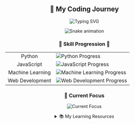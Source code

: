 <h2 align="center">🚀 My Coding Journey</h2>

<p align="center">
  <img src="https://readme-typing-svg.herokuapp.com?font=Fira+Code&pause=1000&color=2EF7A1&center=true&vCenter=true&width=435&lines=Learning+new+technologies;Building+innovative+projects;Contributing+to+open+source;Exploring+AI+and+ML" alt="Typing SVG" />
</p>

<div align="center">
  <img src="https://github.com/tejaschaudhari131/tejaschaudhari131/blob/output/github-contribution-grid-snake-dark.svg" alt="Snake animation" />
</div>

<h3 align="center">🌟 Skill Progression 🌟</h3>

<div align="center">
  <table>
    <tr>
      <td align="center">Python</td>
      <td>
        <img src="https://progress-bar.dev/75/?width=400" alt="Python Progress" />
      </td>
    </tr>
    <tr>
      <td align="center">JavaScript</td>
      <td>
        <img src="https://progress-bar.dev/60/?width=400" alt="JavaScript Progress" />
      </td>
    </tr>
    <tr>
      <td align="center">Machine Learning</td>
      <td>
        <img src="https://progress-bar.dev/40/?width=400" alt="Machine Learning Progress" />
      </td>
    </tr>
    <tr>
      <td align="center">Web Development</td>
      <td>
        <img src="https://progress-bar.dev/70/?width=400" alt="Web Development Progress" />
      </td>
    </tr>
  </table>
</div>

<h3 align="center">🎯 Current Focus</h3>

<p align="center">
  <img src="https://img.shields.io/badge/Focus-Artificial%20Intelligence-brightgreen?style=for-the-badge&logo=artificial-intelligence&logoColor=white" alt="Current Focus" />
</p>

<details>
  <summary align="center">📚 My Learning Resources</summary>
  <br>
  <div align="center">
    <a href="https://www.coursera.org/"><img src="https://img.shields.io/badge/Coursera-0056D2?style=for-the-badge&logo=Coursera&logoColor=white" alt="Coursera" /></a>
    <a href="https://www.udemy.com/"><img src="https://img.shields.io/badge/Udemy-EC5252?style=for-the-badge&logo=Udemy&logoColor=white" alt="Udemy" /></a>
    <a href="https://www.freecodecamp.org/"><img src="https://img.shields.io/badge/freecodecamp-27273D?style=for-the-badge&logo=freecodecamp&logoColor=white" alt="freeCodeCamp" /></a>
    <a href="https://www.youtube.com/"><img src="https://img.shields.io/badge/YouTube-FF0000?style=for-the-badge&logo=youtube&logoColor=white" alt="YouTube" /></a>
  </div>
</details>
